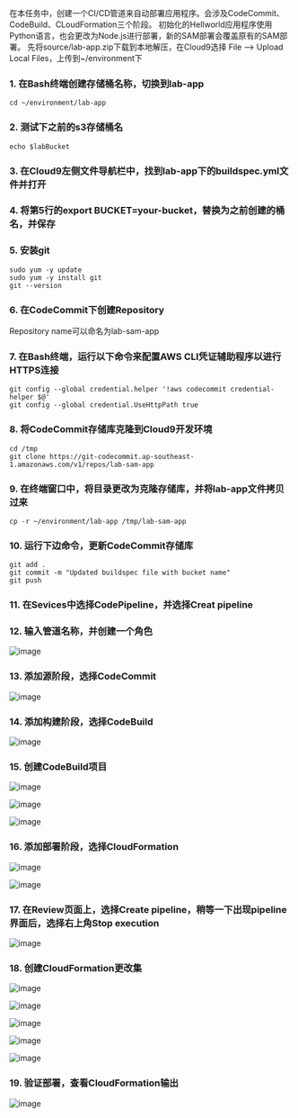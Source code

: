 在本任务中，创建一个CI/CD管道来自动部署应用程序。会涉及CodeCommit、CodeBuild、CLoudFormation三个阶段。
初始化的Hellworld应用程序使用Python语言，也会更改为Node.js进行部署，新的SAM部署会覆盖原有的SAM部署。
先将source/lab-app.zip下载到本地解压，在Cloud9选择 File --> Upload Local Files，上传到~/environment下
### 1. 在Bash终端创建存储桶名称，切换到lab-app
```
cd ~/environment/lab-app
```
### 2. 测试下之前的s3存储桶名
```
echo $labBucket
```
### 3. 在Cloud9左侧文件导航栏中，找到lab-app下的buildspec.yml文件并打开
### 4. 将第5行的export BUCKET=your-bucket，替换为之前创建的桶名，并保存
### 5. 安装git
```
sudo yum -y update
sudo yum -y install git
git --version
```
### 6. 在CodeCommit下创建Repository
Repository name可以命名为lab-sam-app
### 7. 在Bash终端，运行以下命令来配置AWS CLI凭证辅助程序以进行HTTPS连接
```
git config --global credential.helper '!aws codecommit credential-helper $@'
git config --global credential.UseHttpPath true
```
### 8. 将CodeCommit存储库克隆到Cloud9开发环境
```
cd /tmp
git clone https://git-codecommit.ap-southeast-1.amazonaws.com/v1/repos/lab-sam-app
```
### 9. 在终端窗口中，将目录更改为克隆存储库，并将lab-app文件拷贝过来
```
cp -r ~/environment/lab-app /tmp/lab-sam-app
```
### 10. 运行下边命令，更新CodeCommit存储库
```
git add .
git commit -m "Updated buildspec file with bucket name"
git push
```
### 11. 在Sevices中选择CodePipeline，并选择Creat pipeline
### 12. 输入管道名称，并创建一个角色
![image](https://github.com/hlmiao/I-Day/blob/master/Devops/CICDforSAM/pic/4-12.png)
### 13. 添加源阶段，选择CodeCommit
![image](https://github.com/hlmiao/I-Day/blob/master/Devops/CICDforSAM/pic/4-13.png)
### 14. 添加构建阶段，选择CodeBuild
![image](https://github.com/hlmiao/I-Day/blob/master/Devops/CICDforSAM/pic/4-14.png)
### 15. 创建CodeBuild项目
![image](https://github.com/hlmiao/I-Day/blob/master/Devops/CICDforSAM/pic/4-15-1.png)

![image](https://github.com/hlmiao/I-Day/blob/master/Devops/CICDforSAM/pic/4-15-2.png)

![image](https://github.com/hlmiao/I-Day/blob/master/Devops/CICDforSAM/pic/4-15-3.png)
### 16. 添加部署阶段，选择CloudFormation
![image](https://github.com/hlmiao/I-Day/blob/master/Devops/CICDforSAM/pic/4-16-1.png)

![image](https://github.com/hlmiao/I-Day/blob/master/Devops/CICDforSAM/pic/4-16-2.png)
### 17. 在Review页面上，选择Create pipeline，稍等一下出现pipeline界面后，选择右上角Stop execution
![image](https://github.com/hlmiao/I-Day/blob/master/Devops/CICDforSAM/pic/4-17.png)
### 18. 创建CloudFormation更改集
![image](https://github.com/hlmiao/I-Day/blob/master/Devops/CICDforSAM/pic/4-18-1.png)

![image](https://github.com/hlmiao/I-Day/blob/master/Devops/CICDforSAM/pic/4-18-2.png)

![image](https://github.com/hlmiao/I-Day/blob/master/Devops/CICDforSAM/pic/4-18-3.png)

![image](https://github.com/hlmiao/I-Day/blob/master/Devops/CICDforSAM/pic/4-18-4.png)

![image](https://github.com/hlmiao/I-Day/blob/master/Devops/CICDforSAM/pic/4-18-5.png)
### 19. 验证部署，查看CloudFormation输出
![image](https://github.com/hlmiao/I-Day/blob/master/Devops/CICDforSAM/pic/4-19.png)
